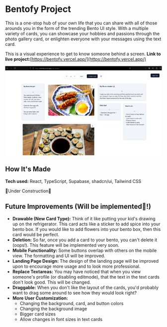 # Bentofy Project

This is a one-stop hub of your own life that you can share with all of those arounds you in the form of the trending Bento UI style. With a multiple variety of cards, you can showcase your hobbies and passions through the photo gallery card, or enlighten everyone with your messages using the text card.

This is a visual experience to get to know someone behind a screen. **Link to live project:**[https://bentofy.vercel.app/](https://bentofy.vercel.app/)

![Bentofy-preview](bento_screenshot.png)

## How It's Made

**Tech used:** React, TypeScript, Supabase, shadcn/ui, Tailwind CSS

🚧Under Construction🚧

## Future Improvements (Will be implemented💯!)

- **Drawable (New Card Type):** Think of it like putting your kid's drawing up on the refrigerator. This card acts like a sticker to add spice into your bento box. If you would like to add flowers into your bento box, then this card would be perfect.
- **Deletion:** So far, once you add a card to your bento, you can't delete it (oops!). This feature will be implemented very soon.
- **Mobile Functionality:** Some buttons overlap with others on the mobile view. The formatting and UI will be improved.
- **Landing Page Design:** The design of the landing page will be improved upon to encourage more usage and to look more professional.
- **Replace Textareas:** You may have noticed that when you view someone's profile (or disabling editmode), that the text in the text cards don't look good. This will be changed.
- **Draggable:** When you don't like the layout of the cards, you'd probably want to drag some around to see how they would look right?
- **More User Customization:** 
  - Changing the background, card, and button colors
  - Changing the background image
  - Bigger card sizes
  - Allow changes in font sizes in text cards
